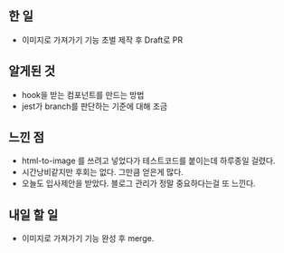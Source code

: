 ## 한 일

- 이미지로 가져가기 기능 초벌 제작 후 Draft로 PR

## 알게된 것

- hook을 받는 컴포넌트를 만드는 방법
- jest가 branch를 판단하는 기준에 대해 조금

## 느낀 점

- html-to-image 를 쓰려고 넣었다가 테스트코드를 붙이는데 하루종일 걸렸다.
- 시간낭비같지만 후회는 없다. 그만큼 얻은게 많다.
- 오늘도 입사제안을 받았다. 블로그 관리가 정말 중요하다는걸 또 느낀다.

## 내일 할 일

- 이미지로 가져가기 기능 완성 후 merge.
